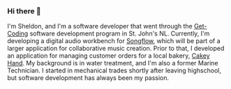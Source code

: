 ### Hi there 👋

I'm Sheldon, and I'm a software developer that went through the <a href="https://www.getcoding.ca/">Get-Coding</a> software development program in St. John's NL. Currently, I'm developing a digital audio workbench for [Songflow](songflow.io), which will be part of a larger application for collaborative music creation. Prior to that, I developed an application for managing customer orders for a local bakery, <a href="https://cakeyhand.com/" target="_blank">Cakey Hand</a>. My background is in water treatment, and I'm also a former Marine Technician. I started in mechanical trades shortly after leaving highschool, but software development has always been my passion.

<!--
**SheldonT/SheldonT** is a ✨ _special_ ✨ repository because its `README.md` (this file) appears on your GitHub profile.

Here are some ideas to get you started:

- 🔭 I’m currently working on ...
- 🌱 I’m currently learning ...
- 👯 I’m looking to collaborate on ...
- 🤔 I’m looking for help with ...
- 💬 Ask me about ...
- 📫 How to reach me: ...
- 😄 Pronouns: ...
- ⚡ Fun fact: ...
-->
